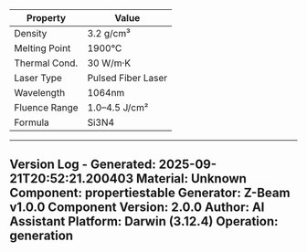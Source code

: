 | Property | Value |
|----------|-------|
| Density | 3.2 g/cm³ |
| Melting Point | 1900°C |
| Thermal Cond. | 30 W/m·K |
| Laser Type | Pulsed Fiber Laser |
| Wavelength | 1064nm |
| Fluence Range | 1.0–4.5 J/cm² |
| Formula | Si3N4 |


---
Version Log - Generated: 2025-09-21T20:52:21.200403
Material: Unknown
Component: propertiestable
Generator: Z-Beam v1.0.0
Component Version: 2.0.0
Author: AI Assistant
Platform: Darwin (3.12.4)
Operation: generation
---